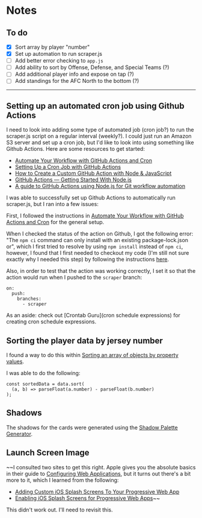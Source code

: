 # Notes

## To do

- [x] Sort array by player "number"
- [x] Set up automation to run scraper.js
- [ ] Add better error checking to `app.js`
- [ ] Add ability to sort by Offense, Defense, and Special Teams (?)
- [ ] Add additional player info and expose on tap (?)
- [ ] Add standings for the AFC North to the bottom (?)

---

## Setting up an automated cron job using Github Actions

I need to look into adding some type of automated job (cron job?) to run the scraper.js script on a regular interval (weekly?). I could just run an Amazon S3 server and set up a cron job, but I'd like to look into using something like Github Actions. Here are some resources to get started:

- [Automate Your Workflow with GitHub Actions and Cron](https://towardsdatascience.com/automate-workflow-github-actions-cron-130a8bf68ca6)
- [Setting Up a Cron Job with GitHub Actions](https://www.lagerdata.com/articles/setting-up-a-cron-job-with-github-actions)
- [How to Create a Custom GitHub Action with Node & JavaScript](https://spacejelly.dev/posts/how-to-create-a-custom-github-action-with-node-javascript/)
- [GitHub Actions — Getting Started With Node.js](https://futurestud.io/tutorials/github-actions-getting-started-with-node-js)
- [A guide to GitHub Actions using Node.js for Git workflow automation](https://medium.com/datreeio/a-guide-to-github-actions-using-node-js-for-git-workflow-automation-dbf1d3470f31)

I was able to successfully set up Github Actions to automatically run scraper.js, but I ran into a few issues:

First, I followed the instructions in [Automate Your Workflow with GitHub Actions and Cron](https://towardsdatascience.com/automate-workflow-github-actions-cron-130a8bf68ca6) for the general setup.

When I checked the status of the action on Github, I got the following error: "The `npm ci` command can only install with an existing package-lock.json or", which I first tried to resolve by using `npm install` instead of `npm ci`, however, I found that I first needed to checkout my code (I'm still not sure exactly why I needed this step) by following the instructions [here](https://stackoverflow.com/questions/68607702/npm-install-falied-in-github-action).

Also, in order to test that the action was working correctly, I set it so that the action would run when I pushed to the `scraper` branch:

```
on:
  push:
    branches:
      - scraper
```

As an aside: check out [Crontab Guru](cron schedule expressions) for creating cron schedule expressions.

## Sorting the player data by jersey number

I found a way to do this within [Sorting an array of objects by property values](https://stackoverflow.com/questions/979256/sorting-an-array-of-objects-by-property-values).

I was able to do the following:

```
const sortedData = data.sort(
  (a, b) => parseFloat(a.number) - parseFloat(b.number)
);
```

## Shadows

The shadows for the cards were generated using the [Shadow Palette Generator](https://www.joshwcomeau.com/shadow-palette/).

## Launch Screen Image

~~I consulted two sites to get this right. Apple gives you the absolute basics in their guide to [Configuring Web Applications](https://developer.apple.com/library/archive/documentation/AppleApplications/Reference/SafariWebContent/ConfiguringWebApplications/ConfiguringWebApplications.html), but it turns out there's a bit more to it, which I learned from the following:

- [Adding Custom iOS Splash Screens To Your Progressive Web App](https://medium.com/appscope/adding-custom-ios-splash-screens-to-your-progressive-web-app-41a9b18bdca3)
- [Enabling iOS Splash Screens for Progressive Web Apps](https://blog.expo.dev/enabling-ios-splash-screens-for-progressive-web-apps-34f06f096e5c)~~

This didn't work out. I'll need to revisit this.
